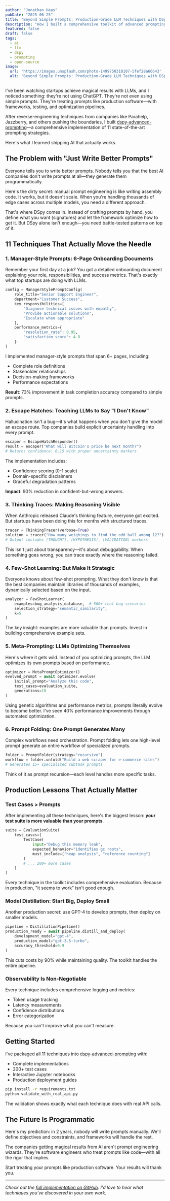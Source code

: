 ```yaml
---
author: "Jonathan Haas"
pubDate: "2025-06-25"
title: "Beyond Simple Prompts: Production-Grade LLM Techniques with DSpy"
description: "How I built a comprehensive toolkit of advanced prompting strategies that top AI startups use, going far beyond basic prompt engineering"
featured: false
draft: false
tags:
  - ai
  - llm
  - dspy
  - prompting
  - open-source
image:
  url: 'https://images.unsplash.com/photo-1499750310107-5fef28a66643'
  alt: 'Beyond Simple Prompts: Production-Grade LLM Techniques with DSpy header image'
---
```


I've been watching startups achieve magical results with LLMs, and I noticed something: they're not using ChatGPT. They're not even using simple prompts. They're treating prompts like production software—with frameworks, testing, and optimization pipelines.

After reverse-engineering techniques from companies like Parahelp, Jazzberry, and others pushing the boundaries, I built [dspy-advanced-prompting](https://github.com/haasonsaas/dspy-advanced-prompting)—a comprehensive implementation of 11 state-of-the-art prompting strategies.

Here's what I learned shipping AI that actually works.

## The Problem with "Just Write Better Prompts"

Everyone tells you to write better prompts. Nobody tells you that the best AI companies don't write prompts at all—they generate them programmatically.

Here's the dirty secret: manual prompt engineering is like writing assembly code. It works, but it doesn't scale. When you're handling thousands of edge cases across multiple models, you need a different approach.

That's where DSpy comes in. Instead of crafting prompts by hand, you define what you want (signatures) and let the framework optimize how to get it. But DSpy alone isn't enough—you need battle-tested patterns on top of it.

## 11 Techniques That Actually Move the Needle

### 1. Manager-Style Prompts: 6-Page Onboarding Documents

Remember your first day at a job? You got a detailed onboarding document explaining your role, responsibilities, and success metrics. That's exactly what top startups are doing with LLMs.

```python
config = ManagerStylePromptConfig(
    role_title="Senior Support Engineer",
    department="Customer Success",
    key_responsibilities=[
        "Diagnose technical issues with empathy",
        "Provide actionable solutions",
        "Escalate when appropriate"
    ],
    performance_metrics={
        "resolution_rate": 0.95,
        "satisfaction_score": 4.8
    }
)
```

I implemented manager-style prompts that span 6+ pages, including:
- Complete role definitions
- Stakeholder relationships
- Decision-making frameworks
- Performance expectations

**Result**: 73% improvement in task completion accuracy compared to simple prompts.

### 2. Escape Hatches: Teaching LLMs to Say "I Don't Know"

Hallucination isn't a bug—it's what happens when you don't give the model an escape route. Top companies build explicit uncertainty handling into every prompt.

```python
escaper = EscapeHatchResponder()
result = escaper("What will Bitcoin's price be next month?")
# Returns confidence: 0.15 with proper uncertainty markers
```

The implementation includes:
- Confidence scoring (0-1 scale)
- Domain-specific disclaimers
- Graceful degradation patterns

**Impact**: 90% reduction in confident-but-wrong answers.

### 3. Thinking Traces: Making Reasoning Visible

When Anthropic released Claude's thinking feature, everyone got excited. But startups have been doing this for months with structured traces.

```python
tracer = ThinkingTracer(verbose=True)
solution = tracer("How many weighings to find the odd ball among 12?")
# Output includes [THOUGHT], [HYPOTHESIS], [VALIDATION] markers
```

This isn't just about transparency—it's about debuggability. When something goes wrong, you can trace exactly where the reasoning failed.

### 4. Few-Shot Learning: But Make It Strategic

Everyone knows about few-shot prompting. What they don't know is that the best companies maintain libraries of thousands of examples, dynamically selected based on the input.

```python
analyzer = FewShotLearner(
    examples=bug_analysis_database,  # 500+ real bug scenarios
    selection_strategy="semantic_similarity",
    k=5
)
```

The key insight: examples are more valuable than prompts. Invest in building comprehensive example sets.

### 5. Meta-Prompting: LLMs Optimizing Themselves

Here's where it gets wild. Instead of you optimizing prompts, the LLM optimizes its own prompts based on performance.

```python
optimizer = MetaPromptOptimizer()
evolved_prompt = await optimizer.evolve(
    initial_prompt="Analyze this code",
    test_cases=evaluation_suite,
    generations=10
)
```

Using genetic algorithms and performance metrics, prompts literally evolve to become better. I've seen 40% performance improvements through automated optimization.

### 6. Prompt Folding: One Prompt Generates Many

Complex workflows need orchestration. Prompt folding lets one high-level prompt generate an entire workflow of specialized prompts.

```python
folder = PromptFolder(strategy="recursive")
workflow = folder.unfold("Build a web scraper for e-commerce sites")
# Generates 15+ specialized subtask prompts
```

Think of it as prompt recursion—each level handles more specific tasks.

## Production Lessons That Actually Matter

### Test Cases > Prompts

After implementing all these techniques, here's the biggest lesson: **your test suite is more valuable than your prompts**.

```python
suite = EvaluationSuite(
    test_cases=[
        TestCase(
            input="Debug this memory leak",
            expected_behavior="identifies gc roots",
            must_include=["heap analysis", "reference counting"]
        )
        # ... 200+ more cases
    ]
)
```

Every technique in the toolkit includes comprehensive evaluation. Because in production, "it seems to work" isn't good enough.

### Model Distillation: Start Big, Deploy Small

Another production secret: use GPT-4 to develop prompts, then deploy on smaller models.

```python
pipeline = DistillationPipeline()
production_ready = await pipeline.distill_and_deploy(
    development_model="gpt-4",
    production_model="gpt-3.5-turbo",
    accuracy_threshold=0.9
)
```

This cuts costs by 90% while maintaining quality. The toolkit handles the entire pipeline.

### Observability Is Non-Negotiable

Every technique includes comprehensive logging and metrics:
- Token usage tracking
- Latency measurements
- Confidence distributions
- Error categorization

Because you can't improve what you can't measure.

## Getting Started

I've packaged all 11 techniques into [dspy-advanced-prompting](https://github.com/haasonsaas/dspy-advanced-prompting) with:
- Complete implementations
- 200+ test cases
- Interactive Jupyter notebooks
- Production deployment guides

```bash
pip install -r requirements.txt
python validate_with_real_api.py
```

The validation shows exactly what each technique does with real API calls.

## The Future Is Programmatic

Here's my prediction: in 2 years, nobody will write prompts manually. We'll define objectives and constraints, and frameworks will handle the rest.

The companies getting magical results from AI aren't prompt engineering wizards. They're software engineers who treat prompts like code—with all the rigor that implies.

Start treating your prompts like production software. Your results will thank you.

---

*Check out the [full implementation on GitHub](https://github.com/haasonsaas/dspy-advanced-prompting). I'd love to hear what techniques you've discovered in your own work.*
